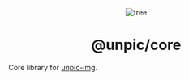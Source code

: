 <div align="center">

![tree](https://unpic.pics/.netlify/images?url=tree.png&h=48)

# @unpic/core

</div>

Core library for [unpic-img](https://github.com/ascorbic/unpic-img/).
